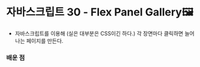 # 자바스크립트 30 - Flex Panel Gallery🖼

- 자바스크립트를 이용해 (실은 대부분은 CSS이긴 하다.) 각 장면마다 클릭하면 늘어나는 페이지를 만든다.

### 배운 점

